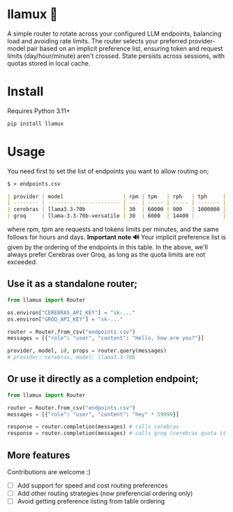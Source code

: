 # llamux 🦙

A simple router to rotate across your configured LLM endpoints, balancing load and avoiding rate limits. The router selects your preferred provider-model pair based on an implicit preference list, ensuring token and request limits (day/hour/minute) aren't crossed. State persists across sessions, with quotas stored in local cache.

# Install

Requires Python 3.11+

```bash
pip install llamux
```

# Usage

You need first to set the list of endpoints you want to allow routing on;

```markdown
$ > endpoints.csv

| provider | model                   | rpm | tpm   | rph   | tph     | rpd   | tpd     |
| -------- | ----------------------- | --- | ----- | ----- | ------- | ----- | ------- |
| cerebras | llama3.3-70b            | 30  | 60000 | 900   | 1000000 | 14400 | 1000000 |
| groq     | llama-3.3-70b-versatile | 30  | 6000  | 14400 |         | 14400 |         |
```

where rpm, tpm are requests and tokens limits per minutes, and the same follows for hours and days. **Important note 🔊** Your implicit preference list is given by the ordering of the endpoints in this table. In the above, we'll always prefer Cerebras over Groq, as long as the quota limits are not exceeded.

## Use it as a standalone router;

```python
from llamux import Router

os.environ["CEREBRAS_API_KEY"] = "sk-..."
os.environ["GROQ_API_KEY"] = "sk-..."

router = Router.from_csv("endpoints.csv")
messages = [{"role": "user", "content": "Hello, how are you?"}]

provider, model, id, props = router.query(messages)
# provider: cerebras, model: llama3.3-70b
```

## Or use it directly as a completion endpoint;

```python
from llamux import Router

router = Router.from_csv("endpoints.csv")
messages = [{"role": "user", "content": "hey" * 59999}]

response = router.completion(messages) # calls cerebras
response = router.completion(messages) # calls groq (cerebras quota is out!)
```

## More features

Contributions are welcome :)

- [ ] Add support for speed and cost routing preferences
- [ ] Add other routing strategies (now preferencial ordering only)
- [ ] Avoid getting preference listing from table ordering
